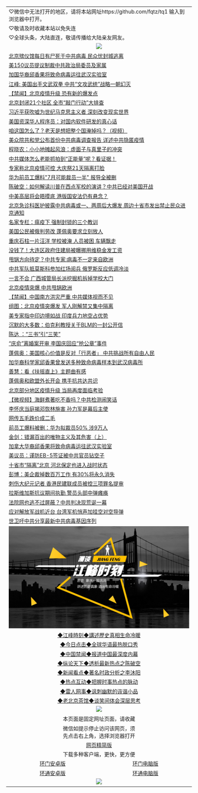  <table>
 
<tr>
<td colspan="2" align=left>
♡微信中无法打开的地区，请将本站网址https://github.com/fqtz/tq1 输入到浏览器中打开。 
 </td>
</tr>
 <tr>
 <td colspan="2" align=left>
♡敬请及时收藏本站以免失连
 </td>
   <tr>
<td colspan="2" align=left>
♡全球头条，大陆直连，敬请传播给大陆亲友网友。
 </td>
</tr>


<tr>
    <td colspan="2" align=center><img src="https://cdn.jsdelivr.net/gh/gyoupiodf/im1/%E7%BD%91%E9%97%A8%E6%96%B0%E9%97%BB1.jpg"></td>
 </tr>
<tr><td colspan="2" align="left"><a href="https://qeb.xfthy.casa/?name=c1185407&key=xcyufvbtjvhwwrpc&from=gy2">北京殡仪馆每日有尸死于中共病毒  民众忧封城逃离</a></td></tr>
<tr><td colspan="2" align="left"><a href="https://qeb.xfthy.casa/?name=c1185336&key=xcyufvbtjvhwwrpc&from=gy2">美150议员提议制裁中共政治局委员及家属</a></td></tr>
<tr><td colspan="2" align="left"><a href="https://qeb.xfthy.casa/?name=c1185310&key=xcyufvbtjvhwwrpc&from=gy2">加国华裔邱香果将致命病毒运往武汉实验室</a></td></tr>
<tr><td colspan="2" align="left"><a href="https://qeb.xfthy.casa/?name=c1185406&key=xcyufvbtjvhwwrpc&from=gy2">江峰: 美国出手文武双拳 中共“文攻武统”战略一朝幻灭</a></td></tr>
<tr><td colspan="2" align="left"><a href="https://qeb.xfthy.casa/?name=c1185404&key=xcyufvbtjvhwwrpc&from=gy2">【禁闻】北京疫情升级 恐有新的爆发点</a></td></tr>
<tr><td colspan="2" align="left"><a href="https://qeb.xfthy.casa/?name=c1185386&key=xcyufvbtjvhwwrpc&from=gy2">北京封闭21个社区 全市“敲门行动”大排查</a></td></tr>
<tr><td colspan="2" align="left"><a href="https://qeb.xfthy.casa/?name=c1185396&key=xcyufvbtjvhwwrpc&from=gy2">习近平获吹嘘为世纪马克思主义者 深刻改变现实世界</a></td></tr>
<tr><td colspan="2" align="left"><a href="https://qeb.xfthy.casa/?name=c1185417&key=xcyufvbtjvhwwrpc&from=gy2">美国资深华人程序员：对国内软件研发的真心话</a></td></tr>
<tr><td colspan="2" align="left"><a href="https://qeb.xfthy.casa/?name=c1185425&key=xcyufvbtjvhwwrpc&from=gy2">咱这国怎么了？老天是想把整个国淹掉吗？（视频）</a></td></tr>
<tr><td colspan="2" align="left"><a href="https://qeb.xfthy.casa/?name=c1185379&key=xcyufvbtjvhwwrpc&from=gy2">美众院共和党公布首份中共病毒调查报告 详述中共隐匿疫情</a></td></tr>
<tr><td colspan="2" align="left"><a href="https://qeb.xfthy.casa/?name=c1185390&key=xcyufvbtjvhwwrpc&from=gy2">程晓农：小小地摊起风浪：虚面子与真里子的冲突</a></td></tr>
<tr><td colspan="2" align="left"><a href="https://qeb.xfthy.casa/?name=c1185412&key=xcyufvbtjvhwwrpc&from=gy2">中共媒体怎么老能抓拍到“正能量”呢？看证据！</a></td></tr>
<tr><td colspan="2" align="left"><a href="https://qeb.xfthy.casa/?name=c1185388&key=xcyufvbtjvhwwrpc&from=gy2">专家称北京疫情可控 大庆祭21天隔离打脸</a></td></tr>
<tr><td colspan="2" align="left"><a href="https://qeb.xfthy.casa/?name=c1185416&key=xcyufvbtjvhwwrpc&from=gy2">华为前员工爆料&quot;7月可能裁员一半&quot; 报导全被删</a></td></tr>
<tr><td colspan="2" align="left"><a href="https://qeb.xfthy.casa/?name=c1185408&key=xcyufvbtjvhwwrpc&from=gy2">陈破空：如何解读川普在西点军校的演讲？中共已经对美国开战</a></td></tr>
<tr><td colspan="2" align="left"><a href="https://qeb.xfthy.casa/?name=c1185394&key=xcyufvbtjvhwwrpc&from=gy2">中美高层将会晤摸底 港版国安法仍有悬念？</a></td></tr>
<tr><td colspan="2" align="left"><a href="https://qeb.xfthy.casa/?name=c1185339&key=xcyufvbtjvhwwrpc&from=gy2">北京急诊科医护披露中共病毒或一、两周后大爆发 周边十省市发出禁止民众进京通知</a></td></tr>
<tr><td colspan="2" align="left"><a href="https://qeb.xfthy.casa/?name=c1185401&key=xcyufvbtjvhwwrpc&from=gy2">名家专栏：瘟疫下 强制封锁的三个教训</a></td></tr>
<tr><td colspan="2" align="left"><a href="https://qeb.xfthy.casa/?name=c1185400&key=xcyufvbtjvhwwrpc&from=gy2">美国公民被俄判劳改 蓬佩奥要求立刻放人</a></td></tr>
<tr><td colspan="2" align="left"><a href="https://qeb.xfthy.casa/?name=c1185411&key=xcyufvbtjvhwwrpc&from=gy2">重庆石柱一片汪洋 学校被淹 人员被困 车辆飘走</a></td></tr>
<tr><td colspan="2" align="left"><a href="https://qeb.xfthy.casa/?name=c1185415&key=xcyufvbtjvhwwrpc&from=gy2">没钱了！大连区政府住建局被曝挪用维稳金发工资</a></td></tr>
<tr><td colspan="2" align="left"><a href="https://qeb.xfthy.casa/?name=c1185345&key=xcyufvbtjvhwwrpc&from=gy2">甩锅方向待定？中共专家:病毒不一定来自欧洲</a></td></tr>
<tr><td colspan="2" align="left"><a href="https://qeb.xfthy.casa/?name=c1185350&key=xcyufvbtjvhwwrpc&from=gy2">中共军队抵莫斯科参加红场阅兵 俄罗斯反应低调冷淡</a></td></tr>
<tr><td colspan="2" align="left"><a href="https://qeb.xfthy.casa/?name=c1185387&key=xcyufvbtjvhwwrpc&from=gy2">一言不合 广西城管局长派挖掘机拆掉学校大门</a></td></tr>
<tr><td colspan="2" align="left"><a href="https://qeb.xfthy.casa/?name=c1185414&key=xcyufvbtjvhwwrpc&from=gy2">北京疫情突爆 中共甩锅欧洲</a></td></tr>
<tr><td colspan="2" align="left"><a href="https://qeb.xfthy.casa/?name=c1185361&key=xcyufvbtjvhwwrpc&from=gy2">【禁闻】中国南方洪灾严重 中共媒体视而不见</a></td></tr>
<tr><td colspan="2" align="left"><a href="https://qeb.xfthy.casa/?name=c1185422&key=xcyufvbtjvhwwrpc&from=gy2">组图：北京疫情突爆发 军人刚解禁又集中隔离</a></td></tr>
<tr><td colspan="2" align="left"><a href="https://qeb.xfthy.casa/?name=c1185356&key=xcyufvbtjvhwwrpc&from=gy2">美专家指中印边境如战 印度兵力地空占优势</a></td></tr>
<tr><td colspan="2" align="left"><a href="https://qeb.xfthy.casa/?name=c1185413&key=xcyufvbtjvhwwrpc&from=gy2">沉默的大多数：伯克利教授关于BLM的一封公开信</a></td></tr>
<tr><td colspan="2" align="left"><a href="https://qeb.xfthy.casa/?name=c1185385&key=xcyufvbtjvhwwrpc&from=gy2">陈达 ：“三书”引“三笑”</a></td></tr>
<tr><td colspan="2" align="left"><a href="https://qeb.xfthy.casa/?name=c1185418&key=xcyufvbtjvhwwrpc&from=gy2">“庆俞”离婚案开审 李国庆回应“抢公章”事件</a></td></tr>
<tr><td colspan="2" align="left"><a href="https://qeb.xfthy.casa/?name=c1185410&key=xcyufvbtjvhwwrpc&from=gy2">蓬佩奥：美国核心价值是反对「行恶者」 中共挑战所有自由人民</a></td></tr>
<tr><td colspan="2" align="left"><a href="https://qeb.xfthy.casa/?name=c1185375&key=xcyufvbtjvhwwrpc&from=gy2">加华裔科学家邱香果曾发送多种致命病毒样本到武汉病毒所</a></td></tr>
<tr><td colspan="2" align="left"><a href="https://qeb.xfthy.casa/?name=c1185384&key=xcyufvbtjvhwwrpc&from=gy2">善慧：看《扶摇直上》主题曲有感</a></td></tr>
<tr><td colspan="2" align="left"><a href="https://qeb.xfthy.casa/?name=c1185371&key=xcyufvbtjvhwwrpc&from=gy2">蓬佩奥和欧盟外长开会 携手抗共达共识</a></td></tr>
<tr><td colspan="2" align="left"><a href="https://qeb.xfthy.casa/?name=c1185340&key=xcyufvbtjvhwwrpc&from=gy2">北京部分地区疫情升级 当局再度面临考验</a></td></tr>
<tr><td colspan="2" align="left"><a href="https://qeb.xfthy.casa/?name=c1185424&key=xcyufvbtjvhwwrpc&from=gy2">【微视频】海鲜煮著吃不香吗？中共检测闹笑话</a></td></tr>
<tr><td colspan="2" align="left"><a href="https://qeb.xfthy.casa/?name=c1185370&key=xcyufvbtjvhwwrpc&from=gy2">李怀庆当庭揭邓恢林施害 孙力军是幕后主使</a></td></tr>
<tr><td colspan="2" align="left"><a href="https://qeb.xfthy.casa/?name=c1185357&key=xcyufvbtjvhwwrpc&from=gy2">网传五毛跌价成二毛</a></td></tr>
<tr><td colspan="2" align="left"><a href="https://qeb.xfthy.casa/?name=c1185344&key=xcyufvbtjvhwwrpc&from=gy2">前员工爆料被删：华为拟裁员50% 涉9万人</a></td></tr>
<tr><td colspan="2" align="left"><a href="https://qeb.xfthy.casa/?name=c1185364&key=xcyufvbtjvhwwrpc&from=gy2">金剑：错漏百出的唯物主义及其危害（上）</a></td></tr>
<tr><td colspan="2" align="left"><a href="https://qeb.xfthy.casa/?name=c1185366&key=xcyufvbtjvhwwrpc&from=gy2">加拿大华裔邱香果将致命病毒运往武汉实验室</a></td></tr>
<tr><td colspan="2" align="left"><a href="https://qeb.xfthy.casa/?name=c1185337&key=xcyufvbtjvhwwrpc&from=gy2">美议员：谨防EB-5签证被中共官员钻空子</a></td></tr>
<tr><td colspan="2" align="left"><a href="https://qeb.xfthy.casa/?name=c1185374&key=xcyufvbtjvhwwrpc&from=gy2">十省市“隔离”北京 河北保定也进入战时状态</a></td></tr>
<tr><td colspan="2" align="left"><a href="https://qeb.xfthy.casa/?name=c1185353&key=xcyufvbtjvhwwrpc&from=gy2">彭博：美企裁掉数百万工作 有30%将永久消失</a></td></tr>
<tr><td colspan="2" align="left"><a href="https://qeb.xfthy.casa/?name=c1185398&key=xcyufvbtjvhwwrpc&from=gy2">刺伤大纪元记者 香港民建联成员被控三项罪名提审</a></td></tr>
<tr><td colspan="2" align="left"><a href="https://qeb.xfthy.casa/?name=c1185399&key=xcyufvbtjvhwwrpc&from=gy2">拉斯维加斯抗议期间执勤 警员头部中弹瘫痪</a></td></tr>
<tr><td colspan="2" align="left"><a href="https://qeb.xfthy.casa/?name=c1185421&key=xcyufvbtjvhwwrpc&from=gy2">法院网也逃不过屏蔽？中共判决现荒诞一幕</a></td></tr>
<tr><td colspan="2" align="left"><a href="https://qeb.xfthy.casa/?name=c1185354&key=xcyufvbtjvhwwrpc&from=gy2">应对解放军战机近台 台湾军机悄声加挂空对空导弹</a></td></tr>
<tr><td colspan="2" align="left"><a href="https://qeb.xfthy.casa/?name=c1185397&key=xcyufvbtjvhwwrpc&from=gy2">世卫吁中共分享最新中共病毒基因序列</a></td></tr>

 <tr>
   <td colspan="2" align=center><img src="https://github.com/gyoupiodf/im1/blob/master/jf-1.jpg"></td>
  </tr>
   <tr>
   <td colspan="2" align=center> 
<a href="https://xdihm.casa/oo.aspx?name=c922850&key=sdxhftoyfkhpuaxy&from=gy2&tag=9877">◆江峰時刻◆講述歷史真相生命冷暖</a><br/>
    </td>
  </tr>
   <tr>
   <td colspan="2" align=center> 
<a href="https://xdihm.casa/oo.aspx?name=c816850&key=sdxhftoyfkhpuaxy&from=gy2&tag=9877">◆今日点击◆全球华语最热脱口秀</a><br/>
    </td>
  </tr>
  <tr>
  <td colspan="2" align=center>
<a href="https://xdihm.casa/oo.aspx?name=c816860&key=sdxhftoyfkhpuaxy&from=gy2&tag=99733110">◆中国禁闻◆报道中国最深度内幕</a><br/>
   </tr>
  <tr>
     <td colspan="2" align=center>
<a href="https://xdihm.casa/oo.aspx?name=c816855&key=sdxhftoyfkhpuaxy&from=gy2&tag=997110">◆纵论天下◆透析最新热点之陈破空</a><br/>
   </tr>
   <tr>
      <td colspan="2" align=center>
<a href="https://xdihm.casa/oo.aspx?name=c838308&key=sdxhftoyfkhpuaxy&from=gy2&tag=9973110">◆新闻看点◆著名时政分析之李沐阳</a><br/>
   </tr>
   <tr>
     <td colspan="2" align=center>
<a href="https://xdihm.casa/oo.aspx?name=c816852&key=sdxhftoyfkhpuaxy&from=gy2&tag=9733110">◆热点互动◆把握时事热点的脉动</a><br/>
   </tr>
   <tr>
      <td colspan="2" align=center>
<a href="https://xdihm.casa/oo.aspx?name=c816694&key=sdxhftoyfkhpuaxy&from=gy2&tag=93310">◆雷人网事◆讽刺幽默的诙谐小品</a><br/>
   </tr>
   <tr>
    <td colspan="2" align=center>
<a href="https://xdihm.casa/oo.aspx?name=c816650&key=sdxhftoyfkhpuaxy&from=gy2&tag=9973110">◆老北京茶馆◆谈笑间体会深层思考</a><br/>
   </tr>

  <tr>
    <td colspan="2" align="center"><img src="https://cdn.jsdelivr.net/gh/opipe/up/oGate65.jpg"/></td>
  </tr>
  <tr>
    <td colspan="2" align="center">本页面是固定网址页面，请收藏</td>
  <tr>
  <tr>
    <td colspan="2" align="center">微信如提示停止访问该网页，须<br/>先点击右上角，选择浏览器打开</td>
  <tr>
  <tr>
    <td colspan="2" align="center"><a href="https://gitcdn.xyz/cdn/otiny/up/master/show004.htm">网页精简版</a></td>
  </tr>
  <tr>
    <td colspan="2" align="center">下载多种客户端，更快，更方便</td>
  <tr>
  <tr>
    <td align="center"><a href="https://cdn.jsdelivr.net/gh/opipe/up/oGatea.apk">环门安卓版</a></td>
    <td align="center"><a href="https://cdn.jsdelivr.net/gh/opipe/up/oGate.zip">环门电脑版</a></td>
  </tr>
  <tr>
    <td align="center"><a href="https://cdn.jsdelivr.net/gh/opipe/up/oPipe.apk">环通安卓版</a></td>
    <td align="center"><a href="https://raw.githubusercontent.com/opipe/up/master/oPipe.zip">环通电脑版</a></td>
  </tr>
  <tr>
    <td colspan="2" align="center"><img src="https://cdn.jsdelivr.net/gh/opipe/up/oGate640.jpg"/></td>
  </tr>
</table>
